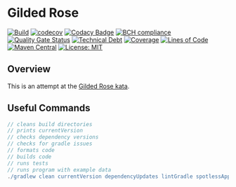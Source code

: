 # Gilded Rose

[![Build](https://github.com/michaelruocco/gilded-rose/workflows/pipeline/badge.svg)](https://github.com/michaelruocco/gilded-rose/actions)
[![codecov](https://codecov.io/gh/michaelruocco/gilded-rose/branch/master/graph/badge.svg?token=FWDNP534O7)](https://codecov.io/gh/michaelruocco/gilded-rose)
[![Codacy Badge](https://app.codacy.com/project/badge/Grade/272889cf707b4dcb90bf451392530794)](https://www.codacy.com/gh/michaelruocco/gilded-rose/dashboard?utm_source=github.com&amp;utm_medium=referral&amp;utm_content=michaelruocco/gilded-rose&amp;utm_campaign=Badge_Grade)
[![BCH compliance](https://bettercodehub.com/edge/badge/michaelruocco/gilded-rose?branch=master)](https://bettercodehub.com/)
[![Quality Gate Status](https://sonarcloud.io/api/project_badges/measure?project=michaelruocco_gilded-rose&metric=alert_status)](https://sonarcloud.io/dashboard?id=michaelruocco_gilded-rose)
[![Technical Debt](https://sonarcloud.io/api/project_badges/measure?project=michaelruocco_gilded-rose&metric=sqale_index)](https://sonarcloud.io/dashboard?id=michaelruocco_gilded-rose)
[![Coverage](https://sonarcloud.io/api/project_badges/measure?project=michaelruocco_gilded-rose&metric=coverage)](https://sonarcloud.io/dashboard?id=michaelruocco_gilded-rose)
[![Lines of Code](https://sonarcloud.io/api/project_badges/measure?project=michaelruocco_gilded-rose&metric=ncloc)](https://sonarcloud.io/dashboard?id=michaelruocco_gilded-rose)
[![Maven Central](https://img.shields.io/maven-central/v/com.github.michaelruocco/gilded-rose.svg?label=Maven%20Central)](https://search.maven.org/search?q=g:%22com.github.michaelruocco%22%20AND%20a:%22gilded-rose%22)
[![License: MIT](https://img.shields.io/badge/License-MIT-yellow.svg)](https://opensource.org/licenses/MIT)

## Overview

This is an attempt at the [Gilded Rose kata](https://github.com/emilybache/GildedRose-Refactoring-Kata).

## Useful Commands

```gradle
// cleans build directories
// prints currentVersion
// checks dependency versions
// checks for gradle issues
// formats code
// builds code
// runs tests
// runs program with example data
./gradlew clean currentVersion dependencyUpdates lintGradle spotlessApply build run
```